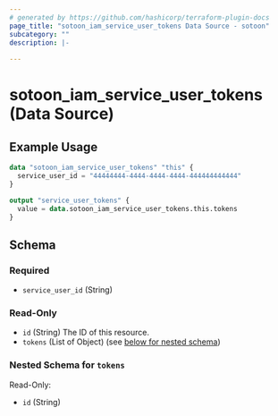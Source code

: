 ```yaml
---
# generated by https://github.com/hashicorp/terraform-plugin-docs
page_title: "sotoon_iam_service_user_tokens Data Source - sotoon"
subcategory: ""
description: |-
  
---
```


# sotoon_iam_service_user_tokens (Data Source)



## Example Usage

```terraform
data "sotoon_iam_service_user_tokens" "this" {
  service_user_id = "44444444-4444-4444-4444-444444444444"
}

output "service_user_tokens" {
  value = data.sotoon_iam_service_user_tokens.this.tokens
}
```

<!-- schema generated by tfplugindocs -->
## Schema

### Required

- `service_user_id` (String)

### Read-Only

- `id` (String) The ID of this resource.
- `tokens` (List of Object) (see [below for nested schema](#nestedatt--tokens))

<a id="nestedatt--tokens"></a>
### Nested Schema for `tokens`

Read-Only:

- `id` (String)

